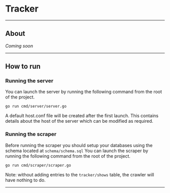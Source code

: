 # Tracker

---

## About
_Coming soon_

---

## How to run

### Running the server
You can launch the server by running the following command from the root of the project.

```shell
go run cmd/server/server.go
```

A default host.conf file will be created after the first launch. This contains details about the host of the server which can be modified as required.

### Running the scraper
Before running the scraper you should setup your databases using the schema located at `schema/schema.sql`
You can launch the scraper by running the following command from the root of the project.

```shell
go run cmd/scraper/scraper.go
```

Note: without adding entries to the `tracker/shows` table, the crawler will have nothing to do.

---
